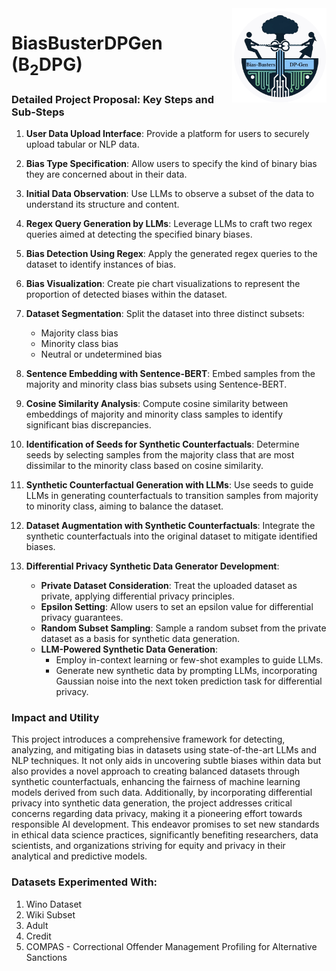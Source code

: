 <img src="https://github.com/yashmaurya01/BiasBusterDPGen/blob/main/logo.png" width="30%" height="30%" align="right" />

# BiasBusterDPGen (B<sub>2</sub>DPG)

### Detailed Project Proposal: Key Steps and Sub-Steps

1. **User Data Upload Interface**: Provide a platform for users to securely upload tabular or NLP data.
   
2. **Bias Type Specification**: Allow users to specify the kind of binary bias they are concerned about in their data.

3. **Initial Data Observation**: Use LLMs to observe a subset of the data to understand its structure and content.

4. **Regex Query Generation by LLMs**: Leverage LLMs to craft two regex queries aimed at detecting the specified binary biases.

5. **Bias Detection Using Regex**: Apply the generated regex queries to the dataset to identify instances of bias.

6. **Bias Visualization**: Create pie chart visualizations to represent the proportion of detected biases within the dataset.

7. **Dataset Segmentation**: Split the dataset into three distinct subsets:
   - Majority class bias
   - Minority class bias
   - Neutral or undetermined bias

8. **Sentence Embedding with Sentence-BERT**: Embed samples from the majority and minority class bias subsets using Sentence-BERT.

9. **Cosine Similarity Analysis**: Compute cosine similarity between embeddings of majority and minority class samples to identify significant bias discrepancies.

10. **Identification of Seeds for Synthetic Counterfactuals**: Determine seeds by selecting samples from the majority class that are most dissimilar to the minority class based on cosine similarity.

11. **Synthetic Counterfactual Generation with LLMs**: Use seeds to guide LLMs in generating counterfactuals to transition samples from majority to minority class, aiming to balance the dataset.

12. **Dataset Augmentation with Synthetic Counterfactuals**: Integrate the synthetic counterfactuals into the original dataset to mitigate identified biases.

13. **Differential Privacy Synthetic Data Generator Development**:
    - **Private Dataset Consideration**: Treat the uploaded dataset as private, applying differential privacy principles.
    - **Epsilon Setting**: Allow users to set an epsilon value for differential privacy guarantees.
    - **Random Subset Sampling**: Sample a random subset from the private dataset as a basis for synthetic data generation.
    - **LLM-Powered Synthetic Data Generation**:
      - Employ in-context learning or few-shot examples to guide LLMs.
      - Generate new synthetic data by prompting LLMs, incorporating Gaussian noise into the next token prediction task for differential privacy.

### Impact and Utility

This project introduces a comprehensive framework for detecting, analyzing, and mitigating bias in datasets using state-of-the-art LLMs and NLP techniques. It not only aids in uncovering subtle biases within data but also provides a novel approach to creating balanced datasets through synthetic counterfactuals, enhancing the fairness of machine learning models derived from such data. Additionally, by incorporating differential privacy into synthetic data generation, the project addresses critical concerns regarding data privacy, making it a pioneering effort towards responsible AI development. This endeavor promises to set new standards in ethical data science practices, significantly benefiting researchers, data scientists, and organizations striving for equity and privacy in their analytical and predictive models.

### Datasets Experimented With:
1. Wino Dataset
2. Wiki Subset
3. Adult
4. Credit
5. COMPAS - Correctional Offender Management Profiling for Alternative Sanctions
